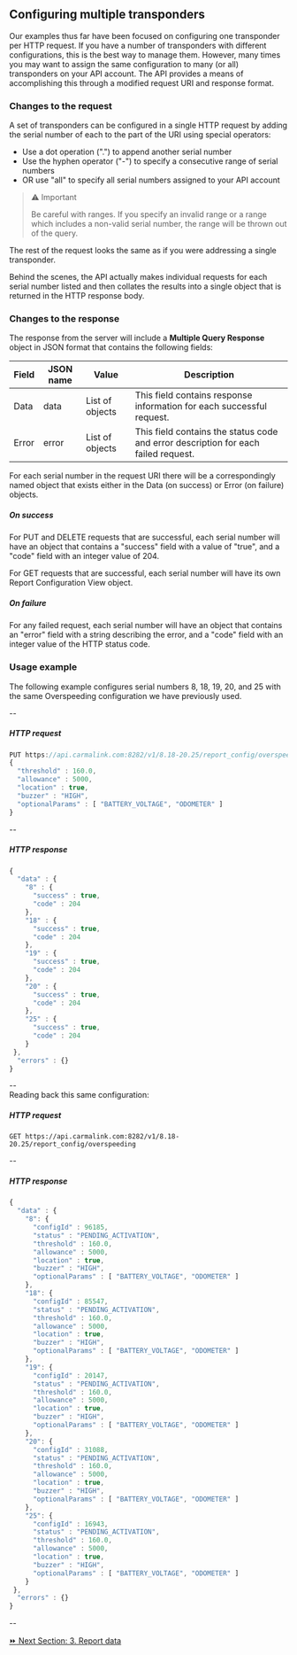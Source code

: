 ## Configuring multiple transponders  
Our examples thus far have been focused on configuring one transponder per HTTP request. If you have a number of transponders with different configurations, this is the best way to manage them. However, many times you may want to assign the same configuration to many (or all) transponders on your API account. The API provides a means of accomplishing this through a modified request URI and response format.  

### Changes to the request  
A set of transponders can be configured in a single HTTP request by adding the serial number of each to the <serial> part of the URI using special operators:  

* Use a dot operation (".") to append another serial number  
* Use the hyphen operator ("-") to specify a consecutive range of serial numbers  
* OR use "all" to specify all serial numbers assigned to your API account  

> :warning: Important  
>  
> Be careful with ranges. If you specify an invalid range or a range which includes a non-valid serial number, the range will be thrown out of the query.  

The rest of the request looks the same as if you were addressing a single transponder.  

Behind the scenes, the API actually makes individual requests for each serial number listed and then collates the results into a single object that is returned in the HTTP response body.  
  
### Changes to the response  
The response from the server will include a **Multiple Query Response** object in JSON format that contains the following fields:  

Field | JSON name | Value | Description
------|-----------|-------|-------------
Data | data | List of objects | This field contains response information for each successful request.
Error | error | List of objects | This field contains the status code and error description for each failed request.  

For each serial number in the request URI there will be a correspondingly named object that exists either in the Data (on success) or Error (on failure) objects.  

##### On success  
For PUT and DELETE requests that are successful, each serial number will have an object that contains a "success" field with a value of "true", and a "code" field with an integer value of 204.  

For GET requests that are successful, each serial number will have its own Report Configuration View object.  

##### On failure  
For any failed request, each serial number will have an object that contains an "error" field with a string describing the error, and a "code" field with an integer value of the HTTP status code.  

### Usage example  
The following example configures serial numbers 8, 18, 19, 20, and 25 with the same Overspeeding configuration we have previously used.  
 
--
##### HTTP request
```javascript
PUT https://api.carmalink.com:8282/v1/8.18-20.25/report_config/overspeeding
{
  "threshold" : 160.0,
  "allowance" : 5000,
  "location" : true,
  "buzzer" : "HIGH",
  "optionalParams" : [ "BATTERY_VOLTAGE", "ODOMETER" ]
}
```  
--
##### HTTP response  
```javascript
{
  "data" : {
    "8" : {
      "success" : true,
      "code" : 204
    },
    "18" : {
      "success" : true,
      "code" : 204
    },
    "19" : {
      "success" : true,
      "code" : 204
    },
    "20" : {
      "success" : true,
      "code" : 204
    },
    "25" : {
      "success" : true,
      "code" : 204
    }
 },
  "errors" : {}
}
```  
--  
Reading back this same configuration:  
##### HTTP request  
```javescript
GET https://api.carmalink.com:8282/v1/8.18-20.25/report_config/overspeeding  
```  
--  
##### HTTP response  
```javascript
{
  "data" : {
    "8": {
      "configId" : 96185,
      "status" : "PENDING_ACTIVATION",
      "threshold" : 160.0,
      "allowance" : 5000,
      "location" : true,
      "buzzer" : "HIGH",
      "optionalParams" : [ "BATTERY_VOLTAGE", "ODOMETER" ]
    },
    "18": {
      "configId" : 85547,
      "status" : "PENDING_ACTIVATION",
      "threshold" : 160.0,
      "allowance" : 5000,
      "location" : true,
      "buzzer" : "HIGH",
      "optionalParams" : [ "BATTERY_VOLTAGE", "ODOMETER" ]
    },
    "19": {
      "configId" : 20147,
      "status" : "PENDING_ACTIVATION",
      "threshold" : 160.0,
      "allowance" : 5000,
      "location" : true,
      "buzzer" : "HIGH",
      "optionalParams" : [ "BATTERY_VOLTAGE", "ODOMETER" ]
    },
    "20": {
      "configId" : 31088,
      "status" : "PENDING_ACTIVATION",
      "threshold" : 160.0,
      "allowance" : 5000,
      "location" : true,
      "buzzer" : "HIGH",
      "optionalParams" : [ "BATTERY_VOLTAGE", "ODOMETER" ]
    },
    "25": {
      "configId" : 16943,
      "status" : "PENDING_ACTIVATION",
      "threshold" : 160.0,
      "allowance" : 5000,
      "location" : true,
      "buzzer" : "HIGH",
      "optionalParams" : [ "BATTERY_VOLTAGE", "ODOMETER" ]
    }
 },
  "errors" : {}
}
```  
--  

[:fast_forward: Next Section: 3. Report data](/3reportData.md)
